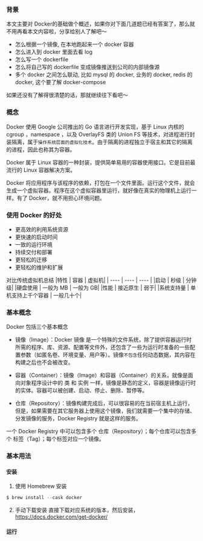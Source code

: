 ### 背景
本文主要对 Docker的基础做个概述，如果你对下面几道题已经有答案了，那么就不用再看本文内容啦，分享给别人了解吧～

* 怎么根据一个镜像, 在本地跑起来一个 docker 容器
* 怎么进入到 docker 里面去看 log
* 怎么写一个 dockerfile
* 怎么将自己写的 dockerfile 变成镜像推送到公司的内部镜像源
* 多个 docker 之间怎么联动, 比如 mysql 的 docker, 业务的 docker, redis 的 docker, 这个要了解 docker-compose

如果还没有了解得很清楚的话，那就继续往下看吧～
### 概念
Docker 使用 Google 公司推出的 Go 语言进行开发实现，基于 Linux 内核的 cgroup ，namespace ，以及 OverlayFS 类的 Union FS 等技术，对进程进行封装隔离，属于`操作系统层面的虚拟化技术`。由于隔离的进程独立于宿主和其它的隔离的进程，因此也称其为容器。

Docker 属于 Linux 容器的一种封装，提供简单易用的容器使用接口。它是目前最流行的 Linux 容器解决方案。

Docker 将应用程序与该程序的依赖，打包在一个文件里面。运行这个文件，就会生成一个虚拟容器。程序在这个虚拟容器里运行，就好像在真实的物理机上运行一样。有了 Docker，就不用担心环境问题。

### 使用 Docker 的好处
+ 更高效的利用系统资源
+ 更快速的启动时间
+ 一致的运行环境
+ 持续交付和部署
+ 更轻松的迁移
+ 更轻松的维护和扩展

对比传统虚拟机总结
|特性 |	容器 |	虚拟机|
| ---- | ---- | ---- |
|启动	| 秒级 |	分钟级|
|硬盘使用 |	一般为 MB	| 一般为 GB|
|性能	| 接近原生 |	弱于|
|系统支持量	| 单机支持上千个容器 |	一般几十个|

### 基本概念
Docker 包括三个基本概念

+ 镜像（Image）：Docker 镜像 是一个特殊的文件系统，除了提供容器运行时所需的程序、库、资源、配置等文件外，还包含了一些为运行时准备的一些配置参数（如匿名卷、环境变量、用户等）。镜像`不包含`任何动态数据，其内容在构建之后也不会被改变。

+ 容器（Container）：镜像（Image）和容器（Container）的关系，就像是面向对象程序设计中的 类 和 实例 一样，镜像是静态的定义，容器是镜像运行时的实体。容器可以被创建、启动、停止、删除、暂停等。

+ 仓库（Repository）：镜像构建完成后，可以很容易的在当前宿主机上运行，但是，如果需要在其它服务器上使用这个镜像，我们就需要一个集中的存储、分发镜像的服务，Docker Registry 就是这样的服务。

一个 Docker Registry 中可以包含多个 仓库（Repository）；每个仓库可以包含多个 标签（Tag）；每个标签对应一个镜像。

### 基本用法
#### 安装

1. 使用 Homebrew 安装
```js
$ brew install --cask docker
```
2. 手动下载安装
直接下载对应系统的版本，然后安装，https://docs.docker.com/get-docker/
#### 运行
